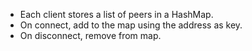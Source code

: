  - Each client stores a list of peers in a HashMap.
 - On connect, add to the map using the address as key.
 - On disconnect, remove from map.